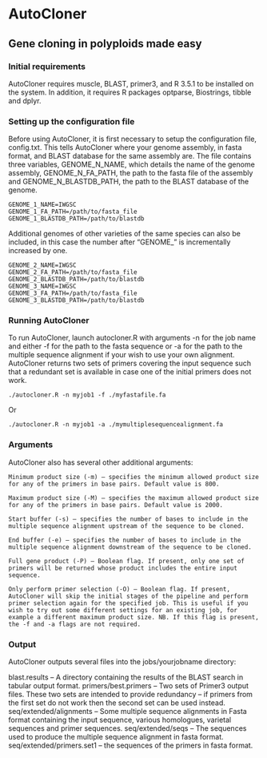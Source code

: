 # AutoCloner
## Gene cloning in polyploids made easy

### Initial requirements

AutoCloner requires muscle, BLAST, primer3, and R 3.5.1 to be installed on the system. In addition, it requires R packages optparse, Biostrings, tibble and dplyr.

### Setting up the configuration file

Before using AutoCloner, it is first necessary to setup the configuration file, config.txt. This tells AutoCloner where your genome assembly, in fasta format, and BLAST database for the same assembly are. The file contains three variables, GENOME_N_NAME, which details the name of the genome assembly, GENOME_N_FA_PATH, the path to the fasta file of the assembly and GENOME_N_BLASTDB_PATH, the path to the BLAST database of the genome.

```
GENOME_1_NAME=IWGSC
GENOME_1_FA_PATH=/path/to/fasta_file
GENOME_1_BLASTDB_PATH=/path/to/blastdb
```
Additional genomes of other varieties of the same species can also be included, in this case the number after “GENOME_” is incrementally increased by one. 

```
GENOME_2_NAME=IWGSC
GENOME_2_FA_PATH=/path/to/fasta_file
GENOME_2_BLASTDB_PATH=/path/to/blastdb
GENOME_3_NAME=IWGSC
GENOME_3_FA_PATH=/path/to/fasta_file
GENOME_3_BLASTDB_PATH=/path/to/blastdb
```

### Running AutoCloner

To run AutoCloner, launch autocloner.R with arguments -n for the job name and either -f for the path to the fasta sequence or -a for the path to the multiple sequence alignment if your wish to use your own alignment. AutoCloner returns two sets of primers covering the input sequence such that a redundant set is available in case one of the initial primers does not work.

```
./autocloner.R -n myjob1 -f ./myfastafile.fa
```

Or

```
./autocloner.R -n myjob1 -a ./mymultiplesequencealignment.fa
```

### Arguments

AutoCloner also has several other additional arguments:

```
Minimum product size (-m) – specifies the minimum allowed product size for any of the primers in base pairs. Default value is 800.
```
```
Maximum product size (-M) – specifies the maximum allowed product size for any of the primers in base pairs. Default value is 2000.
```
```
Start buffer (-s) – specifies the number of bases to include in the multiple sequence alignment upstream of the sequence to be cloned.
```
```
End buffer (-e) – specifies the number of bases to include in the multiple sequence alignment downstream of the sequence to be cloned.
```
```
Full gene product (-P) – Boolean flag. If present, only one set of primers will be returned whose product includes the entire input sequence.
```
```
Only perform primer selection (-O) – Boolean flag. If present, AutoCloner will skip the initial stages of the pipeline and perform primer selection again for the specified job. This is useful if you wish to try out some different settings for an existing job, for example a different maximum product size. NB. If this flag is present, the -f and -a flags are not required.
```

### Output

AutoCloner outputs several files into the jobs/yourjobname directory:

blast.results – A directory containing the results of the BLAST search in tabular output format.
primers/best.primers – Two sets of Primer3 output files. These two sets are intended to provide redundancy – if primers from the first set do not work then the second set can be used instead.
seq/extended/alignments – Some multiple sequence alignments in Fasta format containing the input sequence, various homologues, varietal sequences and primer sequences.
seq/extended/seqs – The sequences used to produce the multiple sequence alignment in fasta format.
seq/extended/primers.set1 – the sequences of the primers in fasta format.

